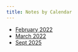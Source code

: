 ```yaml
---
title: Notes by Calendar
---
```




- [February 2022](a1-0222.md)
- [March 2022](a1-0322.md)
- [Sept 2025](a1-0825.md)